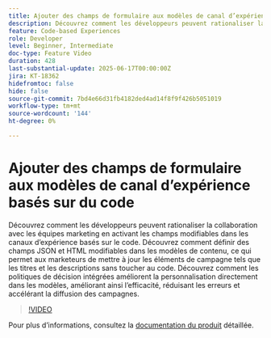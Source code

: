 ```yaml
---
title: Ajouter des champs de formulaire aux modèles de canal d’expérience basés sur du code
description: Découvrez comment les développeurs peuvent rationaliser la collaboration avec les équipes marketing en activant les champs modifiables dans les canaux d’expérience basés sur le code. Découvrez comment définir des champs JSON et HTML modifiables dans les modèles de contenu, ce qui permet aux marketeurs de mettre à jour les éléments de campagne tels que les titres et les descriptions sans toucher au code. Découvrez comment les politiques de décision intégrées améliorent la personnalisation directement dans les modèles, améliorant ainsi l’efficacité, réduisant les erreurs et accélérant la diffusion des campagnes.
feature: Code-based Experiences
role: Developer
level: Beginner, Intermediate
doc-type: Feature Video
duration: 428
last-substantial-update: 2025-06-17T00:00:00Z
jira: KT-18362
hidefromtoc: false
hide: false
source-git-commit: 7bd4e66d31fb4182ded4ad14f8f9f426b5051019
workflow-type: tm+mt
source-wordcount: '144'
ht-degree: 0%

---
```



# Ajouter des champs de formulaire aux modèles de canal d’expérience basés sur du code

Découvrez comment les développeurs peuvent rationaliser la collaboration avec les équipes marketing en activant les champs modifiables dans les canaux d’expérience basés sur le code. Découvrez comment définir des champs JSON et HTML modifiables dans les modèles de contenu, ce qui permet aux marketeurs de mettre à jour les éléments de campagne tels que les titres et les descriptions sans toucher au code. Découvrez comment les politiques de décision intégrées améliorent la personnalisation directement dans les modèles, améliorant ainsi l’efficacité, réduisant les erreurs et accélérant la diffusion des campagnes.

>[!VIDEO](https://video.tv.adobe.com/v/3463993/?learn=on&enablevpops&captions=fre_fr)

Pour plus d’informations, consultez la [documentation du produit](https://experienceleague.adobe.com/en/docs/journey-optimizer/using/channels/code-based-experience/create-code-based-experiences/code-based-form-fields) détaillée.
